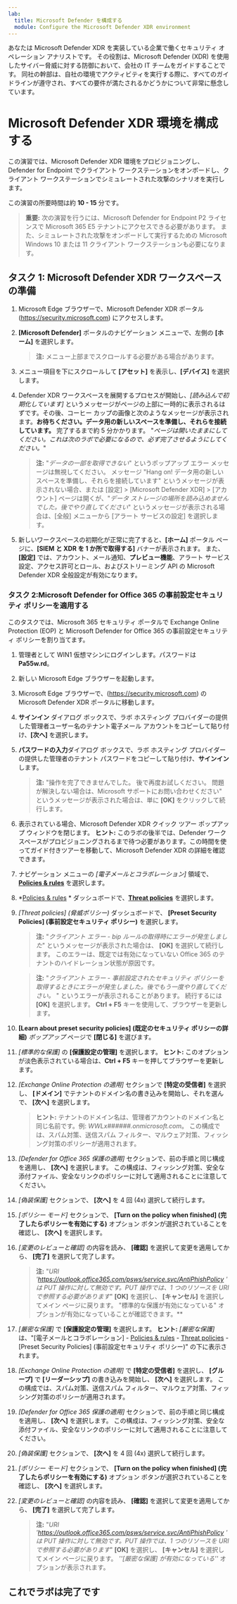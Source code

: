 ```yaml
---
lab:
  title: Microsoft Defender を構成する
  module: Configure the Microsoft Defender XDR environment
---
```

あなたは Microsoft Defender XDR を実装している企業で働くセキュリティ オペレーション アナリストです。 その役割は、Microsoft Defender (XDR) を使用したサイバー脅威に対する防御において、会社の IT チームをガイドすることです。 同社の幹部は、自社の環境でアクティビティを実行する際に、すべてのガイドラインが遵守され、すべての要件が満たされるかどうかについて非常に懸念しています。

# Microsoft Defender XDR 環境を構成する

この演習では、Microsoft Defender XDR 環境をプロビジョニングし、Defender for Endpoint でクライアント ワークステーションをオンボードし、クライアント ワークステーションでシミュレートされた攻撃のシナリオを実行します。

この演習の所要時間は約 **10 - 15** 分です。

>**重要:** 次の演習を行うには、Microsoft Defender for Endpoint P2 ライセンスで Microsoft 365 E5 テナントにアクセスできる必要があります。 また、シミュレートされた攻撃をオンボードして実行するための Microsoft Windows 10 または 11 クライアント ワークステーションも必要になります。

## タスク 1: Microsoft Defender XDR ワークスペースの準備

1. Microsoft Edge ブラウザーで、Microsoft Defender XDR ポータル (<https://security.microsoft.com>) にアクセスします。
1. **[Microsoft Defender]** ポータルのナビゲーション メニューで、左側の **[ホーム]** を選択します。

    >**注:** メニュー上部までスクロールする必要がある場合があります。

1. メニュー項目を下にスクロールして **[アセット]** を表示し、**[デバイス]** を選択します。

1. Defender XDR ワークスペースを展開するプロセスが開始し、*[読み込んで初期化しています]* というメッセージがページの上部に一時的に表示されるはずです。その後、コーヒー カップの画像と次のようなメッセージが表示されます。**お待ちください。データ用の新しいスペースを準備し、それらを接続しています。** 完了するまで約 5 分かかります。 "*ページは開いたままにしてください。これは次のラボで必要になるので、必ず完了させるようにしてください。*"

    >**注:**  "*データの一部を取得できない*" というポップアップ エラー メッセージは無視してください。 メッセージ "Hang on! データ用の新しいスペースを準備し、それらを接続しています" というメッセージが表示されない場合、または [設定] > [Microsoft Defender XDR] > [アカウント] ページは開くが、"*データ ストレージの場所を読み込めませんでした。後でやり直してください*" というメッセージが表示される場合は、[全般] メニューから [アラート サービスの設定] を選択します。

1. 新しいワークスペースの初期化が正常に完了すると、**[ホーム]** ポータル ページに、**[SIEM と XDR を 1 か所で取得する]** バナーが表示されます。 また、**[設定]** では、アカウント、メール通知、**プレビュー機能**、アラート サービス設定、アクセス許可とロール、およびストリーミング API の Microsoft Defender XDR 全般設定が有効になります。

### タスク 2:Microsoft Defender for Office 365 の事前設定セキュリティ ポリシーを適用する

このタスクでは、Microsoft 365 セキュリティ ポータルで Exchange Online Protection (EOP) と Microsoft Defender for Office 365 の事前設定セキュリティ ポリシーを割り当てます。

1. 管理者として WIN1 仮想マシンにログインします。パスワードは**Pa55w.rd**。  

1. 新しい Microsoft Edge ブラウザーを起動します。

1. Microsoft Edge ブラウザーで、(<https://security.microsoft.com>) の Microsoft Defender XDR ポータルに移動します。

1. **サインイン** ダイアログ ボックスで、ラボ ホスティング プロバイダーの提供した管理者ユーザー名のテナント電子メール アカウントをコピーして貼り付け、**[次へ]** を選択します。

1. **パスワードの入力**ダイアログ ボックスで、ラボ ホスティング プロバイダーの提供した管理者のテナント パスワードをコピーして貼り付け、**サインイン**します。

    >**注:**  "操作を完了できませんでした。 後で再度お試しください。 問題が解決しない場合は、Microsoft サポートにお問い合わせください" というメッセージが表示された場合は、単に **[OK]** をクリックして続行します。  

1. 表示されている場合、Microsoft Defender XDR クイック ツアー ポップアップ ウィンドウを閉じます。 **ヒント:** このラボの後半では、Defender ワークスペースがプロビジョニングされるまで待つ必要があります。この時間を使ってガイド付きツアーを移動して、Microsoft Defender XDR の詳細を確認できます。

1. ナビゲーション メニューの *[電子メールとコラボレーション]* 領域で、**[Policies & rules](ポリシーとルール)** を選択します。

1. *[Policies & rules](ポリシーとルール) * ダッシュボードで、**[Threat policies](脅威ポリシー)** を選択します。

1. *[Threat policies] (脅威ポリシー)* ダッシュボードで、 **[Preset Security Policies] (事前設定セキュリティ ポリシー)** を選択します。

    >**注:**  "*クライアント エラー - bip ルールの取得時にエラーが発生しました*" というメッセージが表示された場合は、 **[OK]** を選択して続行します。 このエラーは、既定では有効になっていない Office 365 のテナントのハイドレーション状態が原因です。

    >**注:**  "*クライアント エラー - 事前設定されたセキュリティ ポリシーを取得するときにエラーが発生しました。後でもう一度やり直してください。* " というエラーが表示されることがあります。 続行するには **[OK]** を選択します。 **Ctrl + F5** キーを使用して、ブラウザーを更新します。

1. **[Learn about preset security policies] (既定のセキュリティ ポリシーの詳細)** *ポップアップ* ページで **[閉じる]** を選びます。

1. *[標準的な保護]* の **[保護設定の管理]** を選択します。 **ヒント:** このオプションが淡色表示されている場合は、**Ctrl + F5** キーを押してブラウザーを更新します。

1. *[Exchange Online Protection の適用]* セクションで **[特定の受信者]** を選択し、 **[ドメイン]** でテナントのドメイン名の書き込みを開始し、それを選んで、 **[次へ]** を選択します。

    >**ヒント:** テナントのドメイン名は、管理者アカウントのドメイン名と同じ名前です。例: *WWLx######.onmicrosoft.com*。 この構成では、スパム対策、送信スパム フィルター、マルウェア対策、フィッシング対策のポリシーが適用されます。

1. *[Defender for Office 365 保護の適用]* セクションで、前の手順と同じ構成を適用し、 **[次へ]** を選択します。 この構成は、フィッシング対策、安全な添付ファイル、安全なリンクのポリシーに対して適用されることに注意してください。

1. *[偽装保護]* セクションで、 **[次へ]** を 4 回 (4x) 選択して続行します。

1. *[ポリシー モード]* セクションで、 **[Turn on the policy when finished] (完了したらポリシーを有効にする)** オプション ボタンが選択されていることを確認し、 **[次へ]** を選択します。

1. *[変更のレビューと確認]* の内容を読み、 **[確認]** を選択して変更を適用してから、 **[完了]** を選択して完了します。

    >**注:**  "*URI '<https://outlook.office365.com/psws/service.svc/AntiPhishPolicy> ' は PUT 操作に対して無効です。PUT 操作では、1 つのリソースを URI で参照する必要があります*" **[OK]** を選択し、 **[キャンセル]** を選択してメイン ページに戻ります。 "標準的な保護が有効になっている" オプションが有効になっていることが確認できます。**

1. *[厳密な保護]* で **[保護設定の管理]** を選択します。 **ヒント:** *[厳密な保護]* は、"[電子メールとコラボレーション] - [Policies & rules](ポリシーとルール) - [Threat policies](脅威ポリシー) - [Preset Security Policies] (事前設定セキュリティ ポリシー)" の下に表示されます。

1. *[Exchange Online Protection の適用]* で **[特定の受信者]** を選択し、 **[グループ]** で **[リーダーシップ]** の書き込みを開始し、 **[次へ]** を選択します。 この構成では、スパム対策、送信スパム フィルター、マルウェア対策、フィッシング対策のポリシーが適用されます。

1. *[Defender for Office 365 保護の適用]* セクションで、前の手順と同じ構成を適用し、 **[次へ]** を選択します。 この構成は、フィッシング対策、安全な添付ファイル、安全なリンクのポリシーに対して適用されることに注意してください。

1. *[偽装保護]* セクションで、 **[次へ]** を 4 回 (4x) 選択して続行します。

1. *[ポリシー モード]* セクションで、 **[Turn on the policy when finished] (完了したらポリシーを有効にする)** オプション ボタンが選択されていることを確認し、 **[次へ]** を選択します。

1. *[変更のレビューと確認]* の内容を読み、 **[確認]** を選択して変更を適用してから、 **[完了]** を選択して完了します。

    >**注:**  "*URI '<https://outlook.office365.com/psws/service.svc/AntiPhishPolicy> ' は PUT 操作に対して無効です。PUT 操作では、1 つのリソースを URI で参照する必要があります*" **[OK]** を選択し、 **[キャンセル]** を選択してメイン ページに戻ります。 *''[厳密な保護] が有効になっている''* オプションが表示されます。

## これでラボは完了です
